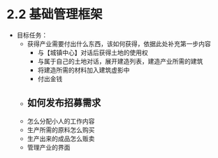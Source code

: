 # 2.2 基础管理框架

- 目标任务：
  - 获得产业需要付出什么东西，该如何获得，依据此处补充第一步内容
    - 与【城镇中心】对话后获得土地的使用权
    - 与属于自己的土地对话，展开建造列表，建造产业所需的建筑
    - 将建造所需的材料加入建筑虚影中
    - 付出金钱
  - 如何发布招募需求
    - 
  - 怎么分配小人的工作内容
  - 生产所需的原料怎么购买
  - 生产出来的成品怎么贩卖
  - 管理产业的界面